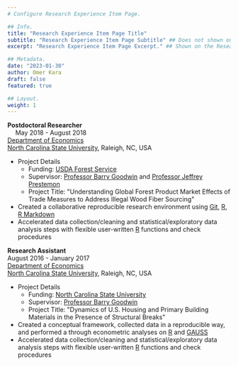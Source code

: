 ```yaml
---
# Configure Research Experience Item Page.

## Info.
title: "Research Experience Item Page Title"
subtitle: "Research Experience Item Page Subtitle" ## Does not shown on the Research Main Page.
excerpt: "Research Experience Item Page Excerpt." ## Shown on the Research Main Page, but does not shown on the Research Item Page.

## Metadata.
date: "2023-01-30"
author: Omer Kara
draft: false
featured: true

## Layout.
weight: 1
---
```


**Postdoctoral Researcher**
&emsp; &emsp; &emsp; &emsp; &emsp; &emsp; &emsp; &emsp; &emsp; &emsp; &emsp; &emsp; &emsp; &emsp; &emsp; &emsp; &emsp; &emsp; &emsp; 
May 2018 - August 2018  
[Department of Economics](https://poole.ncsu.edu/economics/)  
[North Carolina State University](https://www.ncsu.edu/), Raleigh, NC, USA
- Project Details
  + Funding: [USDA Forest Service](https://www.fs.usda.gov/)
  + Supervisor: [Professor Barry Goodwin](https://cals.ncsu.edu/agricultural-and-resource-economics/people/barry-goodwin/) and [Professor Jeffrey Prestemon](https://cnr.ncsu.edu/directory/jeffrey-p-prestemon/)
  + Project Title: "Understanding Global Forest Product Market Effects of Trade Measures to Address Illegal Wood Fiber Sourcing"
- Created a collaborative reproducible research environment using [Git](https://git-scm.com/), [R](http://www.r-project.org/), [R Markdown](http://rmarkdown.rstudio.com/)
- Accelerated data collection/cleaning and statistical/exploratory data analysis steps with flexible user-written [R](http://www.r-project.org/) functions and check procedures

**Research Assistant**
&emsp; &emsp; &emsp; &emsp; &emsp; &emsp; &emsp; &emsp; &emsp; &emsp; &emsp; &emsp; &emsp; &emsp; &emsp; &emsp; &emsp; &emsp; &emsp; 
August 2016 - January 2017  
[Department of Economics](https://poole.ncsu.edu/economics/)  
[North Carolina State University](https://www.ncsu.edu/), Raleigh, NC, USA
- Project Details
  + Funding: [North Carolina State University](https://www.ncsu.edu/)
  + Supervisor: [Professor Barry Goodwin](https://cals.ncsu.edu/agricultural-and-resource-economics/people/barry-goodwin/)
  + Project Title: "Dynamics of U.S. Housing and Primary Building Materials in the Presence of Structural Breaks"
- Created a conceptual framework, collected data in a reproducible way, and performed a through econometric analyses on [R](http://www.r-project.org/) and [GAUSS](https://www.aptech.com/)
- Accelerated data collection/cleaning and statistical/exploratory data analysis steps with flexible user-written [R](http://www.r-project.org/) functions and check procedures
